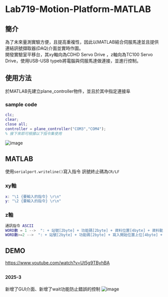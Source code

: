 # Lab719-Motion-Platform-MATLAB
## 簡介 
為了未來量測實驗方便，且提高重複性，因此以MATLAB結合伺服馬達並且提供連結訊號擷取器(DAQ)介面並實時作圖。  
開發實驗室平移台，其xy軸向為CDHD Servo Drive ，z軸向為TC100 Servo Drive，使用USB-USB typeb將電腦與伺服馬達做連接，並進行控制。

## 使用方法
於MATLAB先建立plane_controller物件，並且於其中指定連接阜  
### sample code
```MATLAB
clc;
clear;
close all;
controller = plane_controller("COM3","COM4");
% 接下來即可根據以下指令集使用
```
![image](https://github.com/user-attachments/assets/4afbf078-7ab6-40c6-a37c-61c801f6de1c)
## MATLAB
使用```serialport.writeline()```寫入指令
訊號終止碼為```CR/LF```
### xy軸 
```MATLAB
x: "\1 {要輸入的指令} \r\n"
y: "\2 {要輸入的指令} \r\n"
```
### z軸
```MATLAB
通訊指令 ASCII
WORD數 = 1 -->  ": + 站號[2byte] + 功能碼[2byte] + 資料位置[4byte] + 資料動作[4byte] + LRC[2byte] + \r\n"
WORD數>=2 -->  ": + 站號[2byte] + 功能碼[2byte] + 寫入開始位置上位[4byte] + 寫入WORD數[4byte] + 第一個WORD[2byte] + 第二個WORD[2byte] + LRC[2byte] + \r\n"
```


## DEMO
https://www.youtube.com/watch?v=Ut5g9TByhBA  
## 
#### 2025-3  
新增了GUI介面、新增了wait功能防止錯誤的控制
![image](https://github.com/user-attachments/assets/7a8ed43a-bb0c-4f8e-bc04-0a97daf96dab)
